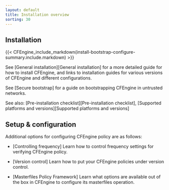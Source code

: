 ```yaml
---
layout: default
title: Installation overview
sorting: 30
---
```


## Installation

{{< CFEngine_include_markdown(install-bootstrap-configure-summary.include.markdown) >}}

See [General installation][General installation] for a more detailed guide for how to install CFEngine, and links to installation guides for various versions of CFEngine and different configurations.

See [Secure bootstrap] for a guide on bootstrapping CFEngine in untrusted networks.

See also: [Pre-installation checklist][Pre-installation checklist], [Supported platforms and versions][Supported platforms and versions]

## Setup & configuration

Additional options for configuring CFEngine policy are as follows:

- [Controlling frequency]
  Learn how to control frequency settings for verifying CFEngine policy.

- [Version control]
  Learn how to put your CFEngine policies under version control.

- [Masterfiles Policy Framework]
  Learn what options are available out of the box in CFEngine to configure its masterfiles operation.
